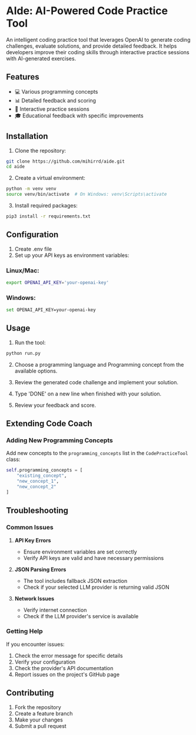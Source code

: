 # AIde: AI-Powered Code Practice Tool

An intelligent coding practice tool that leverages OpenAI to generate coding challenges, evaluate solutions, and provide detailed feedback. It helps developers improve their coding skills through interactive practice sessions with AI-generated exercises.

## Features

- 💻 Various programming concepts
- 📊 Detailed feedback and scoring
- 🔄 Interactive practice sessions
- 🎓 Educational feedback with specific improvements

## Installation

1. Clone the repository:
```bash
git clone https://github.com/mihirrd/aide.git
cd aide
```

2. Create a virtual environment:
```bash
python -m venv venv
source venv/bin/activate  # On Windows: venv\Scripts\activate
```

3. Install required packages:
```bash
pip3 install -r requirements.txt
```

## Configuration
1. Create .env file
2. Set up your API keys as environment variables:

### Linux/Mac:
```bash
export OPENAI_API_KEY='your-openai-key'
```

### Windows:
```bash
set OPENAI_API_KEY=your-openai-key
```

## Usage

1. Run the tool:
```bash
python run.py
```

2. Choose a programming language and Programming concept from the available options.

3. Review the generated code challenge and implement your solution.

4. Type 'DONE' on a new line when finished with your solution.

5. Review your feedback and score.

## Extending Code Coach

### Adding New Programming Concepts

Add new concepts to the `programming_concepts` list in the `CodePracticeTool` class:
```python
self.programming_concepts = [
    "existing_concept",
    "new_concept_1",
    "new_concept_2"
]
```

## Troubleshooting

### Common Issues

1. **API Key Errors**
   - Ensure environment variables are set correctly
   - Verify API keys are valid and have necessary permissions

2. **JSON Parsing Errors**
   - The tool includes fallback JSON extraction
   - Check if your selected LLM provider is returning valid JSON

3. **Network Issues**
   - Verify internet connection
   - Check if the LLM provider's service is available

### Getting Help

If you encounter issues:
1. Check the error message for specific details
2. Verify your configuration
3. Check the provider's API documentation
4. Report issues on the project's GitHub page

## Contributing

1. Fork the repository
2. Create a feature branch
3. Make your changes
4. Submit a pull request
